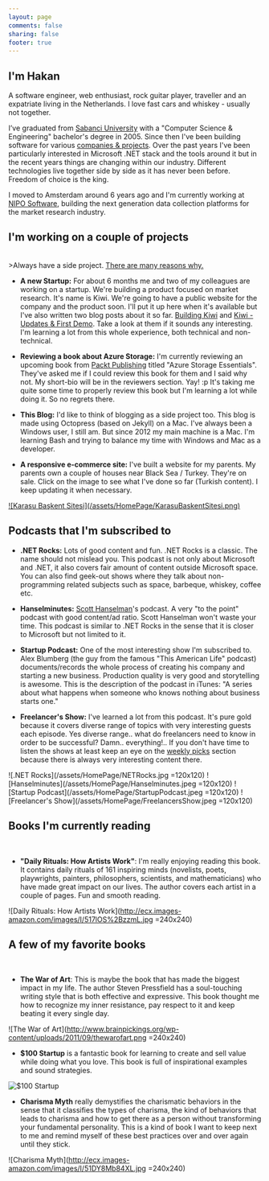 ```yaml
---
layout: page
comments: false
sharing: false
footer: true
---
```


<h2 class="title">I'm Hakan</h2>

A software engineer, web enthusiast, rock guitar player, traveller and an expatriate living in the Netherlands. I love fast cars and whiskey - usually not together.

I’ve graduated from <a href="http://www.sabanciuniv.edu/en/" target="_blank">Sabanci University</a> with a "Computer Science & Engineering" bachelor's degree in 2005. Since then I've been building software for various <a href="{{ root_url }}/portfolio">companies & projects</a>. Over the past years I've been particularly interested in Microsoft .NET stack and the tools around it but in the recent years things are changing within our industry. Different technologies live together side by side as it has never been before. Freedom of choice is the king.

I moved to Amsterdam around 6 years ago and I'm currently working at <a href="http://www.niposoftware.com/" target="_blank">NIPO Software</a>, building the next generation data collection platforms for the market research industry.

<h2 class="title">I'm working on a couple of projects</h2>
<br/>
>Always have a side project. 
<a href="http://www.scotthyoung.com/blog/2011/01/07/day-jobs-vs-side-projects/" target="_blank">There are many reasons why.</a>

* **A new Startup:** For about 6 months me and two of my colleagues are working on a startup. We're building a product focused on market research. It's name is Kiwi. We're going to have a public website for the company and the product soon. I'll put it up here when it's available but I've also written two blog posts about it so far. <a href="{{ root_url }}/blog/2014/11/01/building-kiwi/">Building Kiwi</a> and <a href="{{ root_url }}/blog/2014/12/08/kiwi-updates-and-first-demo/">Kiwi - Updates & First Demo</a>. Take a look at them if it sounds any interesting. I'm learning a lot from this whole experience, both technical and non-technical.

* **Reviewing a book about Azure Storage:** I'm currently reviewing an upcoming book from <a href="https://www.packtpub.com/" target="_blank">Packt Publishing</a> titled "Azure Storage Essentials". They've asked me if I could review this book for them and I said why not. My short-bio will be in the reviewers section. Yay! :p
It's taking me quite some time to properly review this book but I'm learning a lot while doing it. So no regrets there.

* **This Blog:** I'd like to think of blogging as a side project too. This blog is made using Octopress (based on Jekyll) on a Mac. I've always been a Windows user, I still am. But since 2012 my main machine is a Mac. I'm learning Bash and trying to balance my time with Windows and Mac as a developer.

* **A responsive e-commerce site:** I've built a website for my parents. My parents own a couple of houses near Black Sea / Turkey. They're on sale. Click on the image to see what I've done so far (Turkish content). I keep updating it when necessary.

<a href="http://www.karasubaskent.com/" target="_blank">
![Karasu Başkent Sitesi](/assets/HomePage/KarasuBaskentSitesi.png)
</a>

<h2 class="title">Podcasts that I'm subscribed to</h2>

* **.NET Rocks:** Lots of good content and fun. .NET Rocks is a classic. The name should not mislead you. This podcast is not only about Microsoft and .NET, it also covers fair amount of content outside Microsoft space. You can also find geek-out shows where they talk about non-programming related subjects such as space, barbeque, whiskey, coffee etc.

* **Hanselminutes:** <a href="http://www.hanselman.com/" target="_blank">Scott Hanselman</a>'s podcast. A very "to the point" podcast with good content/ad ratio. Scott Hanselman won't waste your time. This podcast is similar to .NET Rocks in the sense that it is closer to Microsoft but not limited to it.

* **Startup Podcast:** One of the most interesting show I'm subscribed to. Alex Blumberg (the guy from the famous "This American Life" podcast) documents/records the whole process of creating his company and starting a new business. Production quality is very good and storytelling is awesome. This is the description of the podcast in iTunes: "A series about what happens when someone who knows nothing about business starts one."

* **Freelancer's Show:** I've learned a lot from this podcast. It's pure gold because it covers diverse range of topics with very interesting guests each episode. Yes diverse range.. what do freelancers need to know in order to be successful? Damn.. everything!.. If you don't have time to listen the shows at least keep an eye on the <a href="http://devchat.tv/freelancers/picks" target="_blank">weekly picks</a> section because there is always very interesting content there.

![.NET Rocks](/assets/HomePage/NETRocks.jpg =120x120)
![Hanselminutes](/assets/HomePage/Hanselminutes.jpeg =120x120)
![Startup Podcast](/assets/HomePage/StartupPodcast.jpeg =120x120)
![Freelancer's Show](/assets/HomePage/FreelancersShow.jpeg =120x120)

<h2 class="title">Books I'm currently reading</h2>
<br />

* **"Daily Rituals: How Artists Work"**: I'm really enjoying reading this book. It contains daily rituals of 161 inspiring minds (novelists, poets, playwrights, painters, philosophers, scientists, and mathematicians) who have made great impact on our lives. The author covers each artist in a couple of pages. Fun and smooth reading.

![Daily Rituals: How Artists Work](http://ecx.images-amazon.com/images/I/517lOS%2BzzmL.jpg =240x240)

<h2 class="title">A few of my favorite books</h2>
<br />

* **The War of Art**: This is maybe the book that has made the biggest impact in my life. The author Steven Pressfield has a soul-touching writing style that is both effective and expressive. This book thought me how to recognize my inner resistance, pay respect to it and keep beating it every single day.

![The War of Art](http://www.brainpickings.org/wp-content/uploads/2011/09/thewarofart.png =240x240)

* **$100 Startup** is a fantastic book for learning to create and sell value while doing what you love. This book is full of inspirational examples and sound strategies. 

![$100 Startup](http://ecx.images-amazon.com/images/I/51xrSIGzOdL._SY344_PJ-v2,TopRight,1,0_SH20_BO1,204,203,200_.jpg)

* **Charisma Myth** really demystifies the charismatic behaviors in the sense that it classifies the types of charisma, the kind of behaviors that leads to charisma and how to get there as a person without transforming your fundamental personality. This is a kind of book I want to keep next to me and remind myself of these best practices over and over again until they stick.

![Charisma Myth](http://ecx.images-amazon.com/images/I/51DY8Mb84XL.jpg =240x240)
